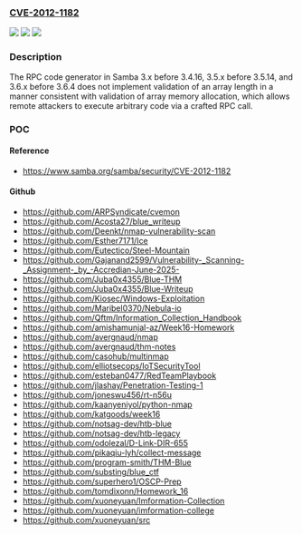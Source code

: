 ### [CVE-2012-1182](https://cve.mitre.org/cgi-bin/cvename.cgi?name=CVE-2012-1182)
![](https://img.shields.io/static/v1?label=Product&message=n%2Fa&color=blue)
![](https://img.shields.io/static/v1?label=Version&message=n%2Fa%20&color=brightgreen)
![](https://img.shields.io/static/v1?label=Vulnerability&message=n%2Fa&color=brightgreen)

### Description

The RPC code generator in Samba 3.x before 3.4.16, 3.5.x before 3.5.14, and 3.6.x before 3.6.4 does not implement validation of an array length in a manner consistent with validation of array memory allocation, which allows remote attackers to execute arbitrary code via a crafted RPC call.

### POC

#### Reference
- https://www.samba.org/samba/security/CVE-2012-1182

#### Github
- https://github.com/ARPSyndicate/cvemon
- https://github.com/Acosta27/blue_writeup
- https://github.com/Deenkt/nmap-vulnerability-scan
- https://github.com/Esther7171/Ice
- https://github.com/Eutectico/Steel-Mountain
- https://github.com/Gajanand2599/Vulnerability-_Scanning-_Assignment-_by_-Accredian-June-2025-
- https://github.com/Juba0x4355/Blue-THM
- https://github.com/Juba0x4355/Blue-Writeup
- https://github.com/Kiosec/Windows-Exploitation
- https://github.com/Maribel0370/Nebula-io
- https://github.com/Qftm/Information_Collection_Handbook
- https://github.com/amishamunjal-az/Week16-Homework
- https://github.com/avergnaud/nmap
- https://github.com/avergnaud/thm-notes
- https://github.com/casohub/multinmap
- https://github.com/elliotsecops/IoTSecurityTool
- https://github.com/esteban0477/RedTeamPlaybook
- https://github.com/jlashay/Penetration-Testing-1
- https://github.com/joneswu456/rt-n56u
- https://github.com/kaanyeniyol/python-nmap
- https://github.com/katgoods/week16
- https://github.com/notsag-dev/htb-blue
- https://github.com/notsag-dev/htb-legacy
- https://github.com/odolezal/D-Link-DIR-655
- https://github.com/pikaqiu-lyh/collect-message
- https://github.com/program-smith/THM-Blue
- https://github.com/substing/blue_ctf
- https://github.com/superhero1/OSCP-Prep
- https://github.com/tomdixonn/Homework_16
- https://github.com/xuoneyuan/Imformation-Collection
- https://github.com/xuoneyuan/imformation-college
- https://github.com/xuoneyuan/src

